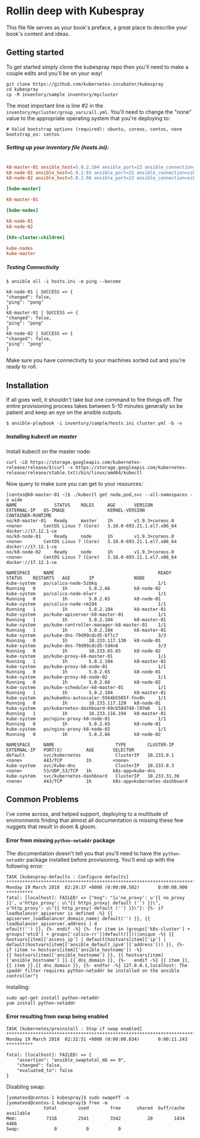 # Rollin deep with Kubespray

This file file serves as your book's preface, a great place to describe your book's content and ideas.

## Getting started

To get started simply clone the kubespray repo then you'll need to make a couple edits and you'll be on your way!

```
git clone https://github.com/kubernetes-incubator/kubespray
cd kubespray
cp -R inventory/sample inventory/mycluster
```

The most important line is line #2 in the `inventory/mycluster/group_vars/all.yml`. You'll need to change the "none" value to the appropriate operating system that you're deploying to:

```
# Valid bootstrap options (required): ubuntu, coreos, centos, none
bootstrap_os: centos
```

##### Setting up your inventory file (hosts.ini):

```ini

k8-master-01 ansible_host=5.0.2.104 ansible_port=22 ansible_connection=ssh ansible_user=centos
k8-node-01 ansible_host=5.0.2.65 ansible_port=22 ansible_connection=ssh ansible_user=centos
k8-node-02 ansible_host=5.0.2.66 ansible_port=22 ansible_connection=ssh ansible_user=centos

[kube-master]

k8-master-01

[kube-nodes]

k8-node-01
k8-node-02

[k8s-cluster:children]

kube-nodes
kube-master

```

##### _Testing Connectivity_
```
$ ansible all -i hosts.ini -m ping --become

k8-node-01 | SUCCESS => {
"changed": false,
"ping": "pong"
}
k8-master-01 | SUCCESS => {
"changed": false,
"ping": "pong"
}
k8-node-02 | SUCCESS => {
"changed": false,
"ping": "pong"
}
```
Make sure you have connectivity to your machines sorted out and you're ready to roll.

## Installation

If all goes well, it shouldn't take but one command to fire things off. The entire provisioning process takes between 5-10 minutes generally so be patient and keep an eye on the ansible outputs.

```
$ ansible-playbook -i inventory/sample/hosts.ini cluster.yml -b -v
```

##### _Installing kubectl on master_

Install kubectl on the master node:
```
curl -LO https://storage.googleapis.com/kubernetes-release/release/$(curl -s https://storage.googleapis.com/kubernetes-release/release/stable.txt)/bin/linux/amd64/kubectl
```
Now query to make sure you can get to your resources:`
```
[centos@k8-master-01 ~]$ ./kubectl get node,pod,svc --all-namespaces -o wide
NAME              STATUS    ROLES     AGE       VERSION           EXTERNAL-IP   OS-IMAGE                KERNEL-VERSION               CONTAINER-RUNTIME
no/k8-master-01   Ready     master    1h        v1.9.3+coreos.0   <none>        CentOS Linux 7 (Core)   3.10.0-693.21.1.el7.x86_64   docker://17.12.1-ce
no/k8-node-01     Ready     node      1h        v1.9.3+coreos.0   <none>        CentOS Linux 7 (Core)   3.10.0-693.21.1.el7.x86_64   docker://17.12.1-ce
no/k8-node-02     Ready     node      1h        v1.9.3+coreos.0   <none>        CentOS Linux 7 (Core)   3.10.0-693.21.1.el7.x86_64   docker://17.12.1-ce

NAMESPACE     NAME                                       READY     STATUS    RESTARTS   AGE       IP               NODE
kube-system   po/calico-node-5zbkq                       1/1       Running   0          1h        5.0.2.66         k8-node-02
kube-system   po/calico-node-mlwrr                       1/1       Running   0          1h        5.0.2.65         k8-node-01
kube-system   po/calico-node-rm2d4                       1/1       Running   1          1h        5.0.2.104        k8-master-01
kube-system   po/kube-apiserver-k8-master-01             1/1       Running   1          1h        5.0.2.104        k8-master-01
kube-system   po/kube-controller-manager-k8-master-01    1/1       Running   1          1h        5.0.2.104        k8-master-01
kube-system   po/kube-dns-79d99cdcd5-bflc7               3/3       Running   0          1h        10.233.117.130   k8-node-01
kube-system   po/kube-dns-79d99cdcd5-td4n8               3/3       Running   0          1h        10.233.65.65     k8-node-02
kube-system   po/kube-proxy-k8-master-01                 1/1       Running   1          1h        5.0.2.104        k8-master-01
kube-system   po/kube-proxy-k8-node-01                   1/1       Running   0          1h        5.0.2.65         k8-node-01
kube-system   po/kube-proxy-k8-node-02                   1/1       Running   0          1h        5.0.2.66         k8-node-02
kube-system   po/kube-scheduler-k8-master-01             1/1       Running   1          1h        5.0.2.104        k8-master-01
kube-system   po/kubedns-autoscaler-5564b5585f-fnv8n     1/1       Running   0          1h        10.233.117.129   k8-node-01
kube-system   po/kubernetes-dashboard-69cb58d748-l97m6   1/1       Running   1          1h        10.233.116.194   k8-master-01
kube-system   po/nginx-proxy-k8-node-01                  1/1       Running   0          1h        5.0.2.65         k8-node-01
kube-system   po/nginx-proxy-k8-node-02                  1/1       Running   0          1h        5.0.2.66         k8-node-02

NAMESPACE     NAME                       TYPE        CLUSTER-IP     EXTERNAL-IP   PORT(S)         AGE       SELECTOR
default       svc/kubernetes             ClusterIP   10.233.0.1     <none>        443/TCP         1h        <none>
kube-system   svc/kube-dns               ClusterIP   10.233.0.3     <none>        53/UDP,53/TCP   1h        k8s-app=kube-dns
kube-system   svc/kubernetes-dashboard   ClusterIP   10.233.31.36   <none>        443/TCP         1h        k8s-app=kubernetes-dashboard
```

## Common Problems

I've come across, and helped support, deploying to a multitude of environments finding that almost all documentation is missing these few nuggets that result in doom & gloom.

#### Error from missing `python-netaddr` package

The documentation doesn't tell you that you'll need to have the `python-netaddr` package installed before provisioning. You'll end up with the following error:

```
TASK [kubespray-defaults : Configure defaults] ******************************************************************************************************************************************************************************************************************************************************************************
Monday 19 March 2018  02:29:37 +0000 (0:00:00.502)       0:00:08.900 **********
fatal: [localhost]: FAILED! => {"msg": "{u'no_proxy': u'{{ no_proxy }}', u'https_proxy': u\"{{ https_proxy| default ('') }}\", u'http_proxy': u\"{{ http_proxy| default ('') }}\"}: {%- if loadbalancer_apiserver is defined -%} {{ apiserver_loadbalancer_domain_name| default('') }}, {{ loadbalancer_apiserver.address | d
efault('') }}, {%- endif -%} {%- for item in (groups['k8s-cluster'] + groups['etcd'] + groups['calico-rr']|default([]))|unique -%} {{ hostvars[item]['access_ip'] | default(hostvars[item]['ip'] | default(hostvars[item]['ansible_default_ipv4']['address'])) }}, {%-   if (item != hostvars[item]['ansible_hostname']) -%}
{{ hostvars[item]['ansible_hostname'] }}, {{ hostvars[item]['ansible_hostname'] }}.{{ dns_domain }}, {%-   endif -%} {{ item }},{{ item }}.{{ dns_domain }}, {%- endfor -%} 127.0.0.1,localhost: The ipaddr filter requires python-netaddr be installed on the ansible controller"}
```

Installing:

```
sudo apt-get install python-netaddr
yum install python-netaddr
```

#### Error resulting from swap being enabled

```
TASK [kubernetes/preinstall : Stop if swap enabled] *************************************************************************************************************************************************************************************************************************************************************************
Monday 19 March 2018  02:32:51 +0000 (0:00:00.034)       0:00:11.243 **********

fatal: [localhost]: FAILED! => {
    "assertion": "ansible_swaptotal_mb == 0",
    "changed": false,
    "evaluated_to": false
}
```
Disabling swap:
```
[yomateod@centos-1 kubespray]$ sudo swapoff -a
[yomateod@centos-1 kubespray]$ free -m
              total        used        free      shared  buff/cache   available
Mem:           7318        2541        3342          20        1434        4466
Swap:             0           0           0

```

